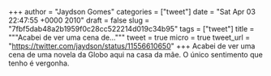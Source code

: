 
+++
author = "Jaydson Gomes"
categories = ["tweet"]
date = "Sat Apr 03 22:47:55 +0000 2010"
draft = false
slug = "7fbf5dab48a2b1959f0c28cc522214d019c34b95"
tags = ["tweet"]
title = """Acabei de ver uma cena de..."""
tweet = true
micro = true
tweet_url = "https://twitter.com/jaydson/status/11556610650"
+++
Acabei de ver uma cena de uma novela da Globo aqui na casa da mãe. O único sentimento que tenho é vergonha.

